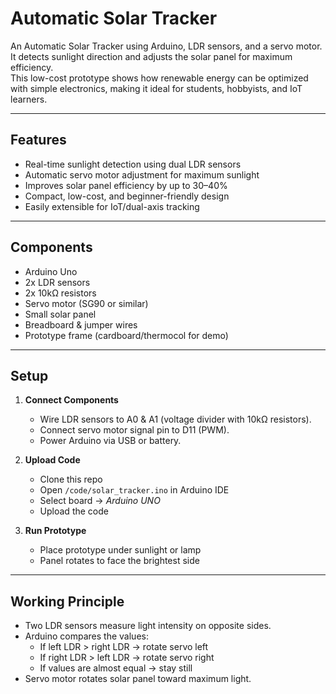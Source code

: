 # Automatic Solar Tracker

An Automatic Solar Tracker using Arduino, LDR sensors, and a servo motor.  
It detects sunlight direction and adjusts the solar panel for maximum efficiency.  
This low-cost prototype shows how renewable energy can be optimized with simple electronics, making it ideal for students, hobbyists, and IoT learners.  

---

## Features
- Real-time sunlight detection using dual LDR sensors  
- Automatic servo motor adjustment for maximum sunlight  
- Improves solar panel efficiency by up to 30–40%  
- Compact, low-cost, and beginner-friendly design  
- Easily extensible for IoT/dual-axis tracking  

---

## Components
- Arduino Uno  
- 2x LDR sensors  
- 2x 10kΩ resistors  
- Servo motor (SG90 or similar)  
- Small solar panel  
- Breadboard & jumper wires  
- Prototype frame (cardboard/thermocol for demo)  

---

## Setup
1. **Connect Components**  
   - Wire LDR sensors to A0 & A1 (voltage divider with 10kΩ resistors).  
   - Connect servo motor signal pin to D11 (PWM).  
   - Power Arduino via USB or battery.  

2. **Upload Code**  
   - Clone this repo  
   - Open `/code/solar_tracker.ino` in Arduino IDE  
   - Select board → *Arduino UNO*  
   - Upload the code  

3. **Run Prototype**  
   - Place prototype under sunlight or lamp  
   - Panel rotates to face the brightest side  

---

## Working Principle
- Two LDR sensors measure light intensity on opposite sides.  
- Arduino compares the values:  
  - If left LDR > right LDR → rotate servo left  
  - If right LDR > left LDR → rotate servo right  
  - If values are almost equal → stay still  
- Servo motor rotates solar panel toward maximum light.  
